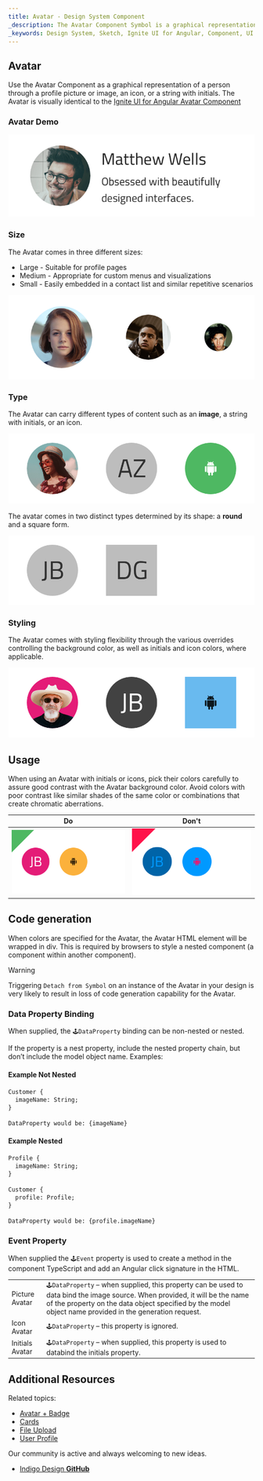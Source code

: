 ```yaml
---
title: Avatar - Design System Component
_description: The Avatar Component Symbol is a graphical representation of personal information. 
_keywords: Design System, Sketch, Ignite UI for Angular, Component, UI Library, Widgets
---
```


## Avatar

Use the Avatar Component as a graphical representation of a person through a profile picture or image, an icon, or a string with initials. The Avatar is visually identical to the [Ignite UI for Angular Avatar Component](https://www.infragistics.com/products/ignite-ui-angular/angular/components/avatar.html)

### Avatar Demo

![](../images/avatar_demo.png)

### Size

The Avatar comes in three different sizes:

- Large - Suitable for profile pages
- Medium - Appropriate for custom menus and visualizations
- Small - Easily embedded in a contact list and similar repetitive scenarios

![](../images/avatar_sizes.png)

### Type

The Avatar can carry different types of content such as an **image**, a string with initials, or an icon.

![](../images/avatar_content.png)

The avatar comes in two distinct types determined by its shape: a **round** and a square form.

![](../images/avatar_type.png)

### Styling

The Avatar comes with styling flexibility through the various overrides controlling the background color, as well as initials and icon colors, where applicable.

![](../images/avatar_styling.png)

## Usage

When using an Avatar with initials or icons, pick their colors carefully to assure good contrast with the Avatar background color. Avoid colors with poor contrast like similar shades of the same color or combinations that create chromatic aberrations.

| Do                            | Don't                           |
| ----------------------------- | ------------------------------- |
| ![](../images/avatar_do1.png) | ![](../images/avatar_dont1.png) |

## Code generation

When colors are specified for the Avatar, the Avatar HTML element will be wrapped in div. This is required by browsers to style a nested component (a component within another component).

> [!WARNING]
> Triggering `Detach from Symbol` on an instance of the Avatar in your design is very likely to result in loss of code generation capability for the Avatar.

### Data Property Binding

When supplied, the `🕹️DataProperty` binding can be non-nested or nested.

If the property is a nest property, include the nested property chain, but don’t include the model object name. Examples:

#### Example Not Nested

```PseudoCode
Customer {
  imageName: String;
}

DataProperty would be: {imageName}
```

#### Example Nested

```PseudoCode
Profile {
  imageName: String;
}

Customer {
  profile: Profile;
}

DataProperty would be: {profile.imageName}
```

### Event Property

When supplied the `🕹️Event` property is used to create a method in the component TypeScript and add an Angular click signature in the HTML.

|                 |                                                                                                                                                                                                                                         |
| --------------- | --------------------------------------------------------------------------------------------------------------------------------------------------------------------------------------------------------------------------------------- |
| Picture Avatar  | `🕹️DataProperty` – when supplied, this property can be used to data bind the image source. When provided, it will be the name of the property on the data object specified by the model object name provided in the generation request. |
| Icon Avatar     | `🕹️DataProperty` – this property is ignored.                                                                                                                                                                                            |
| Initials Avatar | `🕹️DataProperty` – when supplied, this property is used to databind the initials property.                                                                                                                                              |

## Additional Resources

Related topics:

- [Avatar + Badge](avatar+badge.md)
- [Cards](cards.md)
- [File Upload](fileUpload.md)
- [User Profile](userProfile.md)
  <div class="divider--half"></div>

Our community is active and always welcoming to new ideas.

- [Indigo Design **GitHub**](https://github.com/IgniteUI/design-system-docfx)
